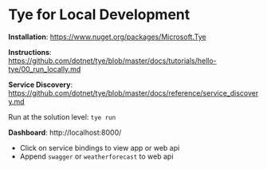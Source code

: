 # Tye for Local Development

**Installation**: https://www.nuget.org/packages/Microsoft.Tye

**Instructions**: https://github.com/dotnet/tye/blob/master/docs/tutorials/hello-tye/00_run_locally.md

**Service Discovery**: https://github.com/dotnet/tye/blob/master/docs/reference/service_discovery.md

Run at the solution level: `tye run`

**Dashboard**: http://localhost:8000/
- Click on service bindings to view app or web api
- Append `swagger` or `weatherforecast` to web api

